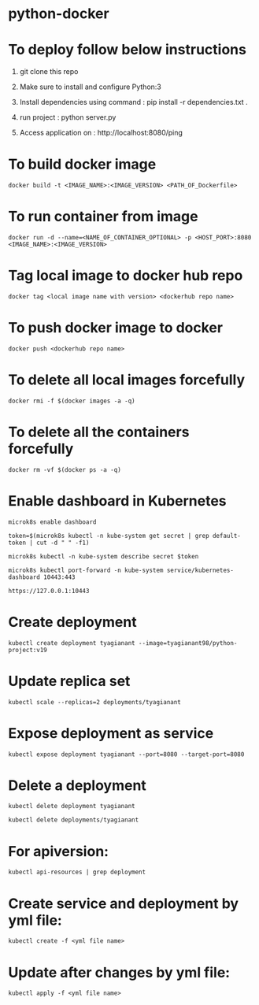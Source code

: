 # python-docker

# To deploy follow below instructions

1. git clone this repo

2. Make sure to install and configure Python:3

3. Install dependencies using command : pip install -r dependencies.txt .

4. run project : python server.py

5. Access application on : http://localhost:8080/ping

# To build docker image

    docker build -t <IMAGE_NAME>:<IMAGE_VERSION> <PATH_OF_Dockerfile>

# To run container from image

    docker run -d --name=<NAME_OF_CONTAINER_OPTIONAL> -p <HOST_PORT>:8080 <IMAGE_NAME>:<IMAGE_VERSION>

# Tag local image to docker hub repo

    docker tag <local image name with version> <dockerhub repo name>

# To push docker image to docker

    docker push <dockerhub repo name>

# To delete all local images forcefully

    docker rmi -f $(docker images -a -q)

# To delete all the containers forcefully

    docker rm -vf $(docker ps -a -q)

# Enable dashboard in Kubernetes

    microk8s enable dashboard

    token=$(microk8s kubectl -n kube-system get secret | grep default-token | cut -d " " -f1)

    microk8s kubectl -n kube-system describe secret $token

    microk8s kubectl port-forward -n kube-system service/kubernetes-dashboard 10443:443

    https://127.0.0.1:10443

# Create deployment

    kubectl create deployment tyagianant --image=tyagianant98/python-project:v19

# Update replica set

    kubectl scale --replicas=2 deployments/tyagianant

# Expose deployment as service

    kubectl expose deployment tyagianant --port=8080 --target-port=8080

# Delete a deployment

    kubectl delete deployment tyagianant

    kubectl delete deployments/tyagianant

# For apiversion:

    kubectl api-resources | grep deployment

# Create service and deployment by yml file:

    kubectl create -f <yml file name>

# Update after changes by yml file:

    kubectl apply -f <yml file name>

